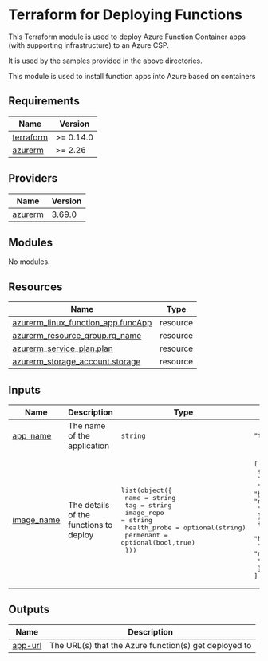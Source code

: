 # Terraform for Deploying Functions

This Terraform module is used to deploy Azure Function Container apps (with supporting infrastructure) to an Azure CSP.

It is used by the samples provided in the above directories.

<!-- BEGIN_TF_DOCS -->
This module is used to install function apps into Azure
based on containers

## Requirements

| Name | Version |
|------|---------|
| <a name="requirement_terraform"></a> [terraform](#requirement\_terraform) | >= 0.14.0 |
| <a name="requirement_azurerm"></a> [azurerm](#requirement\_azurerm) | >= 2.26 |

## Providers

| Name | Version |
|------|---------|
| <a name="provider_azurerm"></a> [azurerm](#provider\_azurerm) | 3.69.0 |

## Modules

No modules.

## Resources

| Name | Type |
|------|------|
| [azurerm_linux_function_app.funcApp](https://registry.terraform.io/providers/hashicorp/azurerm/latest/docs/resources/linux_function_app) | resource |
| [azurerm_resource_group.rg_name](https://registry.terraform.io/providers/hashicorp/azurerm/latest/docs/resources/resource_group) | resource |
| [azurerm_service_plan.plan](https://registry.terraform.io/providers/hashicorp/azurerm/latest/docs/resources/service_plan) | resource |
| [azurerm_storage_account.storage](https://registry.terraform.io/providers/hashicorp/azurerm/latest/docs/resources/storage_account) | resource |

## Inputs

| Name | Description | Type | Default | Required |
|------|-------------|------|---------|:--------:|
| <a name="input_app_name"></a> [app\_name](#input\_app\_name) | The name of the application | `string` | `"testapp"` | no |
| <a name="input_image_name"></a> [image\_name](#input\_image\_name) | The details of the functions to deploy | <pre>list(object({<br>    name         = string<br>    tag          = string<br>    image_repo   = string<br>    health_probe = optional(string)<br>    permenant    = optional(bool,true)<br>  }))</pre> | <pre>[<br>  {<br>    "health_probe": "/api/version",<br>    "image_repo": "https://ghcr.io/tpayne",<br>    "name": "azfuncnodejs",<br>    "tag": "main"<br>  },<br>  {<br>    "health_probe": "/api/version",<br>    "image_repo": "https://ghcr.io/tpayne",<br>    "name": "azfuncpython",<br>    "tag": "main"<br>  }<br>]</pre> | no |

## Outputs

| Name | Description |
|------|-------------|
| <a name="output_app-url"></a> [app-url](#output\_app-url) | The URL(s) that the Azure function(s) get deployed to |
<!-- END_TF_DOCS -->
